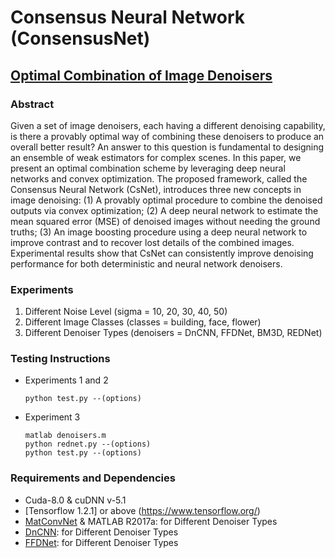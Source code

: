 # Consensus Neural Network (ConsensusNet)

## [Optimal Combination of Image Denoisers](https://arxiv.org/abs/1711.06712)

### Abstract

Given a set of image denoisers, each having a different denoising capability, is there a provably optimal way of combining these denoisers to produce an overall better result? An answer to this question is fundamental to designing an ensemble of weak estimators for complex scenes. In this paper, we present an optimal combination scheme by leveraging deep neural networks and convex optimization. The proposed framework, called the Consensus Neural Network (CsNet), introduces three new concepts in image denoising: (1) A provably optimal procedure to combine the denoised outputs via convex optimization; (2) A deep neural network to estimate the mean squared error (MSE) of denoised images without needing the ground truths; (3) An image boosting procedure using a deep neural network to improve contrast and to recover lost details of the combined images. Experimental results show that CsNet can consistently improve denoising performance for both deterministic and neural network denoisers.


### Experiments
1. Different Noise Level (sigma = 10, 20, 30, 40, 50)
2. Different Image Classes (classes = building, face, flower)
3. Different Denoiser Types (denoisers = DnCNN, FFDNet, BM3D, REDNet)


### Testing Instructions
- Experiments 1 and 2
  ```
  python test.py --(options)
  ```
- Experiment 3
  ```
  matlab denoisers.m
  python rednet.py --(options)
  python test.py --(options)
  ```

### Requirements and Dependencies
- Cuda-8.0 & cuDNN v-5.1
- [Tensorflow 1.2.1] or above (https://www.tensorflow.org/)
- [MatConvNet](http://www.vlfeat.org/matconvnet/) & MATLAB R2017a: for Different Denoiser Types
- [DnCNN](https://github.com/cszn/DnCNN): for Different Denoiser Types 
- [FFDNet](https://github.com/cszn/FFDNet): for Different Denoiser Types
